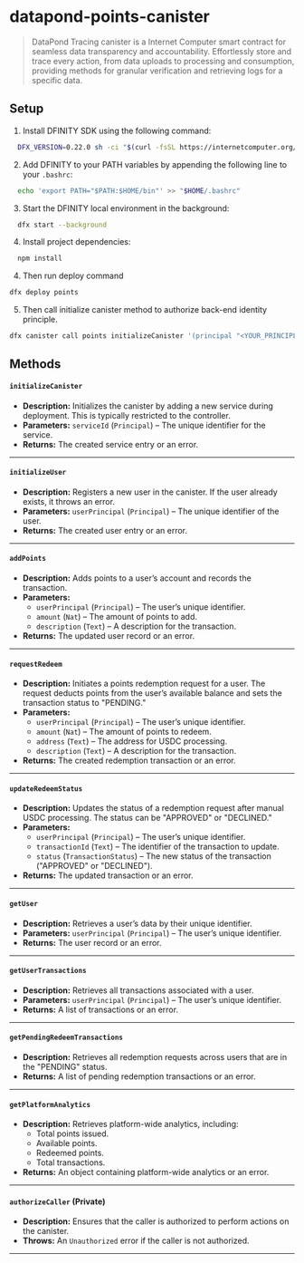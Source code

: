 # datapond-points-canister

> DataPond Tracing canister is a Internet Computer smart contract for seamless data transparency and accountability. Effortlessly store and trace every action, from data uploads to processing and consumption, providing methods for granular verification and retrieving logs for a specific data.

## Setup

1. Install DFINITY SDK using the following command:
```bash
  DFX_VERSION=0.22.0 sh -ci "$(curl -fsSL https://internetcomputer.org/install.sh)"
```

2. Add DFINITY to your PATH variables by appending the following line to your `.bashrc`:
```bash
  echo 'export PATH="$PATH:$HOME/bin"' >> "$HOME/.bashrc"
```

3. Start the DFINITY local environment in the background:
```bash
  dfx start --background
```

4. Install project dependencies:
```bash
  npm install
```

4. Then run deploy command
```bash
dfx deploy points
```

5. Then call initialize canister method to authorize back-end identity principle.
```bash
dfx canister call points initializeCanister '(principal "<YOUR_PRINCIPLE_HERE>")'
```

## Methods

#### `initializeCanister`
- **Description:** Initializes the canister by adding a new service during deployment. This is typically restricted to the controller.  
- **Parameters:** `serviceId` (`Principal`) – The unique identifier for the service.  
- **Returns:** The created service entry or an error.

---

#### `initializeUser`
- **Description:** Registers a new user in the canister. If the user already exists, it throws an error.  
- **Parameters:** `userPrincipal` (`Principal`) – The unique identifier of the user.  
- **Returns:** The created user entry or an error.

---

#### `addPoints`
- **Description:** Adds points to a user’s account and records the transaction.  
- **Parameters:**  
  - `userPrincipal` (`Principal`) – The user’s unique identifier.  
  - `amount` (`Nat`) – The amount of points to add.  
  - `description` (`Text`) – A description for the transaction.  
- **Returns:** The updated user record or an error.

---

#### `requestRedeem`
- **Description:** Initiates a points redemption request for a user. The request deducts points from the user’s available balance and sets the transaction status to "PENDING."  
- **Parameters:**  
  - `userPrincipal` (`Principal`) – The user’s unique identifier.  
  - `amount` (`Nat`) – The amount of points to redeem.  
  - `address` (`Text`) – The address for USDC processing.  
  - `description` (`Text`) – A description for the transaction.  
- **Returns:** The created redemption transaction or an error.

---

#### `updateRedeemStatus`
- **Description:** Updates the status of a redemption request after manual USDC processing. The status can be "APPROVED" or "DECLINED."  
- **Parameters:**  
  - `userPrincipal` (`Principal`) – The user’s unique identifier.  
  - `transactionId` (`Text`) – The identifier of the transaction to update.  
  - `status` (`TransactionStatus`) – The new status of the transaction ("APPROVED" or "DECLINED").  
- **Returns:** The updated transaction or an error.

---

#### `getUser`
- **Description:** Retrieves a user’s data by their unique identifier.  
- **Parameters:** `userPrincipal` (`Principal`) – The user’s unique identifier.  
- **Returns:** The user record or an error.

---

#### `getUserTransactions`
- **Description:** Retrieves all transactions associated with a user.  
- **Parameters:** `userPrincipal` (`Principal`) – The user’s unique identifier.  
- **Returns:** A list of transactions or an error.

---

#### `getPendingRedeemTransactions`
- **Description:** Retrieves all redemption requests across users that are in the "PENDING" status.  
- **Returns:** A list of pending redemption transactions or an error.

---

#### `getPlatformAnalytics`
- **Description:** Retrieves platform-wide analytics, including:  
  - Total points issued.  
  - Available points.  
  - Redeemed points.  
  - Total transactions.  
- **Returns:** An object containing platform-wide analytics or an error.

---

#### `authorizeCaller` (Private)
- **Description:** Ensures that the caller is authorized to perform actions on the canister.  
- **Throws:** An `Unauthorized` error if the caller is not authorized.  

--- 